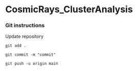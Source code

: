 # CosmicRays_ClusterAnalysis

### Git instructions

Update repository

`git add .`

`git commit -m "commit"`

`git push -u origin main`
